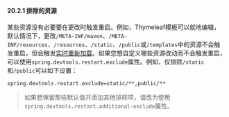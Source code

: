 #### 20.2.1 排除的资源

某些资源没有必要要在更改时触发重启。例如，Thymeleaf模板可以就地编辑，默认情况下，更改`/META-INF/maven`、`/META-INF/resources`、`/resources`、`/static`、`/public`或`/templates`中的资源不会触发重启，但会触发[实时重新加载](20.3.LiveReload.md)。如果您想自定义哪些资源改动而不会触发重启，可以使用`spring.devtools.restart.exclude`属性。例如，仅排除`/static`和`/public`可以如下设置：

```
spring.devtools.restart.exclude=static/**,public/**
```

>如果想保留那些默认值并添加其他排除项，请改为使用`spring.devtools.restart.additional-exclude`属性。
